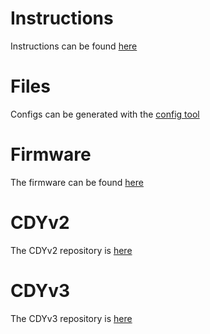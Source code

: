 # Instructions

Instructions can be found [here](https://teamgloomy.github.io/fly_cdy_general.html)

# Files

Configs can be generated with the [config tool](https://teamgloomy.github.io/Configurator)

# Firmware

The firmware can be found [here](https://github.com/gloomyandy/RepRapFirmware/releases)

# CDYv2

The CDYv2 repository is [here](https://github.com/Mellow-3D/Fly-CDYv2)

# CDYv3

The CDYv3 repository is [here](https://github.com/Mellow-3D/Fly-CDYv3)